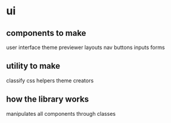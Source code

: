 # ui

## components to make

user interface
theme previewer
layouts
nav
buttons
inputs
forms

## utility to make

classify
css helpers
theme creators


## how the library works

manipulates all components through classes
